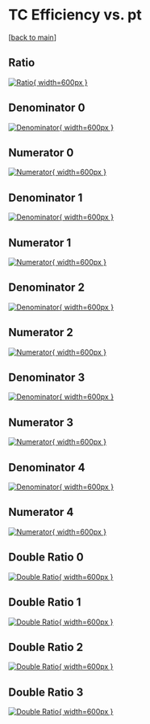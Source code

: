 # TC Efficiency vs. pt

[[back to main](./)]



## Ratio

[![Ratio](../mtv/var/TC_xtr_13_0_eff_pt.png){ width=600px }](../mtv/var/TC_xtr_13_0_eff_pt.pdf)

## Denominator 0

[![Denominator](../mtv/den/TC_xtr_13_0_eff_pt_den0.png){ width=600px }](../mtv/den/TC_xtr_13_0_eff_pt_den0.pdf)

## Numerator 0

[![Numerator](../mtv/num/TC_xtr_13_0_eff_pt_num0.png){ width=600px }](../mtv/num/TC_xtr_13_0_eff_pt_num0.pdf)

## Denominator 1

[![Denominator](../mtv/den/TC_xtr_13_0_eff_pt_den1.png){ width=600px }](../mtv/den/TC_xtr_13_0_eff_pt_den1.pdf)

## Numerator 1

[![Numerator](../mtv/num/TC_xtr_13_0_eff_pt_num1.png){ width=600px }](../mtv/num/TC_xtr_13_0_eff_pt_num1.pdf)

## Denominator 2

[![Denominator](../mtv/den/TC_xtr_13_0_eff_pt_den2.png){ width=600px }](../mtv/den/TC_xtr_13_0_eff_pt_den2.pdf)

## Numerator 2

[![Numerator](../mtv/num/TC_xtr_13_0_eff_pt_num2.png){ width=600px }](../mtv/num/TC_xtr_13_0_eff_pt_num2.pdf)

## Denominator 3

[![Denominator](../mtv/den/TC_xtr_13_0_eff_pt_den3.png){ width=600px }](../mtv/den/TC_xtr_13_0_eff_pt_den3.pdf)

## Numerator 3

[![Numerator](../mtv/num/TC_xtr_13_0_eff_pt_num3.png){ width=600px }](../mtv/num/TC_xtr_13_0_eff_pt_num3.pdf)

## Denominator 4

[![Denominator](../mtv/den/TC_xtr_13_0_eff_pt_den4.png){ width=600px }](../mtv/den/TC_xtr_13_0_eff_pt_den4.pdf)

## Numerator 4

[![Numerator](../mtv/num/TC_xtr_13_0_eff_pt_num4.png){ width=600px }](../mtv/num/TC_xtr_13_0_eff_pt_num4.pdf)

## Double Ratio 0

[![Double Ratio](../mtv/ratio/TC_xtr_13_0_eff_pt_ratio0.png){ width=600px }](../mtv/ratio/TC_xtr_13_0_eff_pt_ratio0.pdf)

## Double Ratio 1

[![Double Ratio](../mtv/ratio/TC_xtr_13_0_eff_pt_ratio1.png){ width=600px }](../mtv/ratio/TC_xtr_13_0_eff_pt_ratio1.pdf)

## Double Ratio 2

[![Double Ratio](../mtv/ratio/TC_xtr_13_0_eff_pt_ratio2.png){ width=600px }](../mtv/ratio/TC_xtr_13_0_eff_pt_ratio2.pdf)

## Double Ratio 3

[![Double Ratio](../mtv/ratio/TC_xtr_13_0_eff_pt_ratio3.png){ width=600px }](../mtv/ratio/TC_xtr_13_0_eff_pt_ratio3.pdf)

